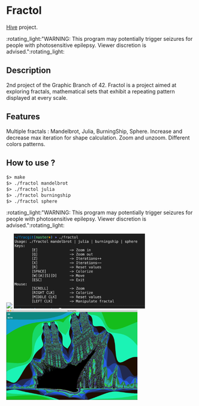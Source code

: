 
# Fractol
[Hive](https://www.hive.fi/en/) project.

<p float="center"> :rotating_light:"WARNING: This program may potentially trigger seizures for people with photosensitive epilepsy. Viewer discretion is advised.":rotating_light:

## Description

2nd project of the Graphic Branch of 42.
Fractol is a project aimed at exploring fractals, mathematical sets that exhibit a repeating pattern displayed at every scale.

## Features

Multiple fractals : Mandelbrot, Julia, BurningShip, Sphere.
Increase and decrease max iteration for shape calculation.
Zoom and unzoom.
Different colors patterns.

## How to use ?

```
$> make
$> ./fractol mandelbrot
$> ./fractol julia
$> ./fractol burningship
$> ./fractol sphere
```
<p float="center"> :rotating_light:"WARNING: This program may potentially trigger seizures for people with photosensitive epilepsy. Viewer discretion is advised.":rotating_light:

</p>
<p float="left">
  <img src="/screens/Screen1.png" width="350" />
  <img src="/screens/Screen2.png" width="350"/> 
  <img src="/screens/Screen3.png" width="350"/>
</p>

